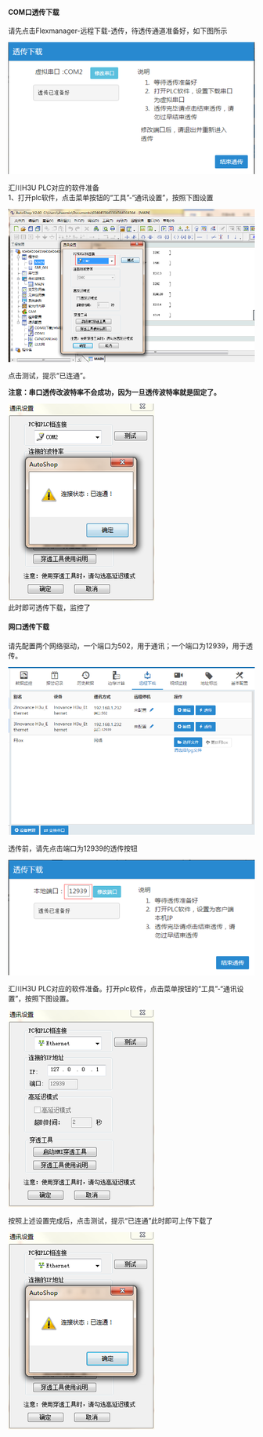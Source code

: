 #### **COM口透传下载**  

请先点击Flexmanager-远程下载-透传，待透传通道准备好，如下图所示  

![添加盒子分组](../Images/Trans/TranExplain/H3UPLC/H3UCOM1.png)  

汇川H3U PLC对应的软件准备  
1、打开plc软件，点击菜单按钮的“工具”-“通讯设置”，按照下图设置  

![添加盒子分组](../Images/Trans/TranExplain/H3UPLC/H3UPLC1.png)  

点击测试，提示“已连通”。  

**注意：串口透传改波特率不会成功，因为一旦透传波特率就是固定了。**  

![添加盒子分组](../Images/Trans/TranExplain/H3UPLC/H3UPLC2.png)  
此时即可透传下载，监控了  

#### **网口透传下载**  

请先配置两个网络驱动，一个端口为502，用于通讯；一个端口为12939，用于透传。  

![添加盒子分组](../Images/Trans/TranExplain/H3UPLC/H3UPLC3.png)  

透传前，请先点击端口为12939的透传按钮  

![添加盒子分组](../Images/Trans/TranExplain/H3UPLC/H3UPLC4.png)  

汇川H3U PLC对应的软件准备。打开plc软件，点击菜单按钮的“工具”-“通讯设置”，按照下图设置。  

![添加盒子分组](../Images/Trans/TranExplain/H3UPLC/H3UPLC5.png)  

按照上述设置完成后，点击测试，提示“已连通”此时即可上传下载了  

![添加盒子分组](../Images/Trans/TranExplain/H3UPLC/H3UPLC6.png)  

